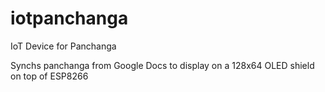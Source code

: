 # iotpanchanga
IoT Device for Panchanga

Synchs panchanga from Google Docs to display on a 128x64 OLED shield on top of ESP8266

